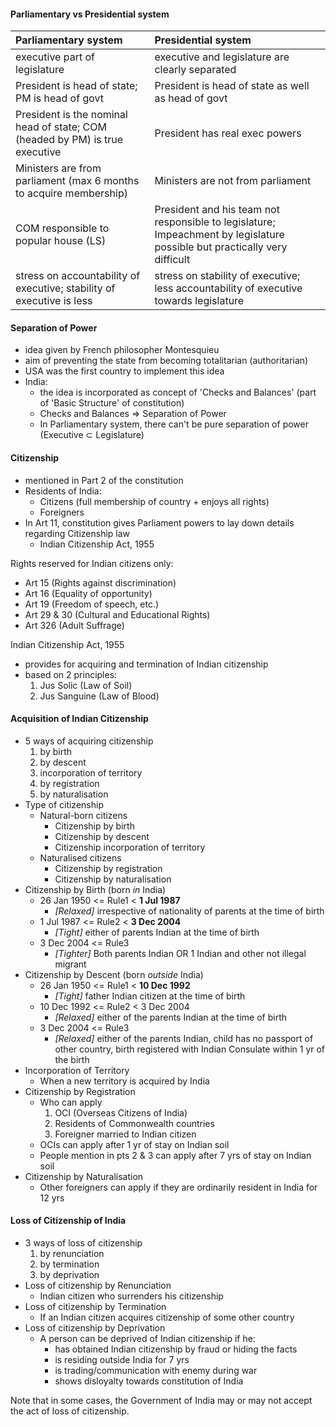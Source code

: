 
#### Parliamentary vs Presidential system

| Parliamentary system | Presidential system |
| :------------- | :------------- |
| executive part of legislature | executive and legislature are clearly separated |
| President is head of state; PM is head of govt | President is head of state as well as head of govt |
| President is the nominal head of state; COM (headed by PM) is true executive | President has real exec powers |
| Ministers are from parliament (max 6 months to acquire membership) | Ministers are not from parliament
| COM responsible to popular house (LS) | President and his team not responsible to legislature; Impeachment by legislature possible but practically very difficult |
| stress on accountability of executive; stability of executive is less | stress on stability of executive; less accountability of executive towards legislature |

#### Separation of Power
* idea given by French philosopher Montesquieu
* aim of preventing the state from becoming totalitarian (authoritarian)
* USA was the first country to implement this idea
* India:
    - the idea is incorporated as concept of 'Checks and Balances' (part of 'Basic Structure' of constitution)
    - Checks and Balances => Separation of Power
    - In Parliamentary system, there can't be pure separation of power (Executive $\subset$ Legislature)

#### Citizenship
* mentioned in Part 2 of the constitution
* Residents of India:
    - Citizens (full membership of country + enjoys all rights)
    - Foreigners
* In Art 11, constitution gives Parliament powers to lay down details regarding Citizenship law
    - Indian Citizenship Act, 1955

Rights reserved for Indian citizens only:
* Art 15 (Rights against discrimination)
* Art 16 (Equality of opportunity)
* Art 19 (Freedom of speech, etc.)
* Art 29 & 30 (Cultural and Educational Rights)
* Art 326 (Adult Suffrage)

Indian Citizenship Act, 1955
* provides for acquiring and termination of Indian citizenship
* based on 2 principles:
    1. Jus Solic (Law of Soil)
    2. Jus Sanguine (Law of Blood)

#### Acquisition of Indian Citizenship
* 5 ways of acquiring citizenship
    1. by birth
    2. by descent
    3. incorporation of territory
    4. by registration
    5. by naturalisation
* Type of citizenship
    - Natural-born citizens
        * Citizenship by birth
        * Citizenship by descent
        * Citizenship incorporation of territory
    - Naturalised citizens
        * Citizenship by registration
        * Citizenship by naturalisation
* Citizenship by Birth (born _in_ India)
    - 26 Jan 1950 <= Rule1 < __1 Jul 1987__
        * _[Relaxed]_ irrespective of nationality of parents at the time of birth
    - 1 Jul 1987 <= Rule2 < __3 Dec 2004__
        * _[Tight]_ either of parents Indian at the time of birth
    - 3 Dec 2004 <= Rule3
        * _[Tighter]_ Both parents Indian OR 1 Indian and other not illegal migrant
* Citizenship by Descent (born _outside_ India)
    - 26 Jan 1950 <= Rule1 < __10 Dec 1992__
        * _[Tight]_ father Indian citizen at the time of birth
    - 10 Dec 1992 <= Rule2 < 3 Dec 2004
        * _[Relaxed]_ either of the parents Indian at the time of birth
    - 3 Dec 2004 <= Rule3
        * _[Relaxed]_ either of the parents Indian, child has no passport of other country, birth registered with Indian Consulate within 1 yr of the birth
* Incorporation of Territory
    - When a new territory is acquired by India
* Citizenship by Registration
    - Who can apply
        1. OCI (Overseas Citizens of India)
        2. Residents of Commonwealth countries
        3. Foreigner married to Indian citizen
    - OCIs can apply after 1 yr of stay on Indian soil
    - People mention in pts 2 & 3 can apply after 7 yrs of stay on Indian soil
* Citizenship by Naturalisation
    - Other foreigners can apply if they are ordinarily resident in India for 12 yrs

#### Loss of Citizenship of India
* 3 ways of loss of citizenship
    1. by renunciation
    2. by termination
    3. by deprivation
* Loss of citizenship by Renunciation
    - Indian citizen who surrenders his citizenship
* Loss of citizenship by Termination
    - If an Indian citizen acquires citizenship of some other country
* Loss of citizenship by Deprivation
    - A person can be deprived of Indian citizenship if he:
        * has obtained Indian citizenship by fraud or hiding the facts
        * is residing outside India for 7 yrs
        * is trading/communication with enemy during war
        * shows disloyalty towards constitution of India

Note that in some cases, the Government of India may or may not accept the act of loss of citizenship.
